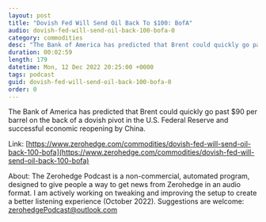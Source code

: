 ```yaml
---
layout: post
title: "Dovish Fed Will Send Oil Back To $100: BofA"
audio: dovish-fed-will-send-oil-back-100-bofa-0
category: commodities
desc: "The Bank of America has predicted that Brent could quickly go past $90 per barrel on the back of a dovish pivot in the U.S. Federal Reserve and successful economic reopening by China."
duration: 00:02:59
length: 179
datetime: Mon, 12 Dec 2022 20:25:00 +0000
tags: podcast
guid: dovish-fed-will-send-oil-back-100-bofa-0
order: 0
---
```

The Bank of America has predicted that Brent could quickly go past $90 per barrel on the back of a dovish pivot in the U.S. Federal Reserve and successful economic reopening by China.

Link: [https://www.zerohedge.com/commodities/dovish-fed-will-send-oil-back-100-bofa](https://www.zerohedge.com/commodities/dovish-fed-will-send-oil-back-100-bofa)

About: The Zerohedge Podcast is a non-commercial, automated program, designed to give people a way to get news from Zerohedge in an audio format.  I am actively working on tweaking and improving the setup to create a better listening experience (October 2022).  Suggestions are welcome: [zerohedgePodcast@outlook.com](mailto:zerohedgePodcast@outlook.com)